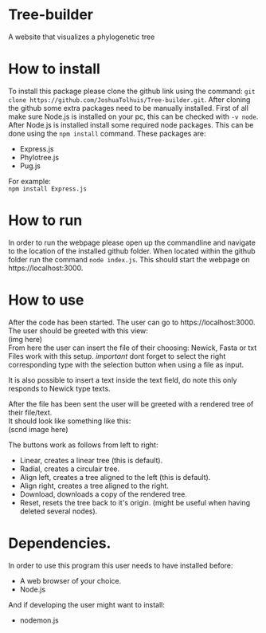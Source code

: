 # Tree-builder
A website that visualizes a phylogenetic tree

# How to install
To install this package please clone the github link using the command: `git clone https://github.com/JoshuaTolhuis/Tree-builder.git`.
After cloning the github some extra packages need to be manually installed.
First of all make sure Node.js is installed on your pc, this can be checked with `-v node`.
After Node.js is installed install some required node packages. This can be done using the `npm install` command.
These packages are: 
* Express.js  
* Phylotree.js  
* Pug.js  

For example:  
`npm install Express.js`

# How to run
In order to run the webpage please open up the commandline and navigate to the location of the installed github folder.
When located within the github folder run the command `node index.js`. This should start the webpage on https://localhost:3000.  

# How to use
After the code has been started. The user can go to https://localhost:3000.  
The user should be greeted with this view:  
(img here)  
From here the user can insert the file of their choosing: Newick, Fasta or txt Files work with this setup. 
*important* dont forget to select the right corresponding type with the selection button when using a file as input.  

It is also possible to insert a text inside the text field, do note this only responds to Newick type texts.  

After the file has been sent the user will be greeted with a rendered tree of their file/text.  
It should look like something like this:  
(scnd image here)

The buttons work as follows from left to right:
- Linear, creates a linear tree (this is default).  
- Radial, creates a circulair tree.  
- Align left, creates a tree aligned to the left (this is default).  
- Align right, creates a tree aligned to the right.  
- Download, downloads a copy of the rendered tree.  
- Reset, resets the tree back to it's origin. (might be useful when having deleted several nodes).  

# Dependencies.
In order to use this program this user needs to have installed before:
* A web browser of your choice.
* Node.js

And if developing the user might want to install:
* nodemon.js
